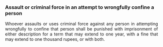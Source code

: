 ### Assault or criminal force in an attempt to wrongfully confine a person
<div style="text-align: justify">

Whoever assaults or uses criminal force against any person in attempting wrongfully to confine that person shall be punished with imprisonment of either description for a term that may extend to one year, with a fine that may extend to one thousand rupees, or with both.

</div>
